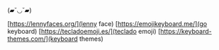 (▰˘◡˘▰)

[https://lennyfaces.org/](lenny face)
[https://emojikeyboard.me/](go keyboard)
[https://tecladoemoji.es/](teclado emoji)
[https://keyboard-themes.com/](keyboard themes)

